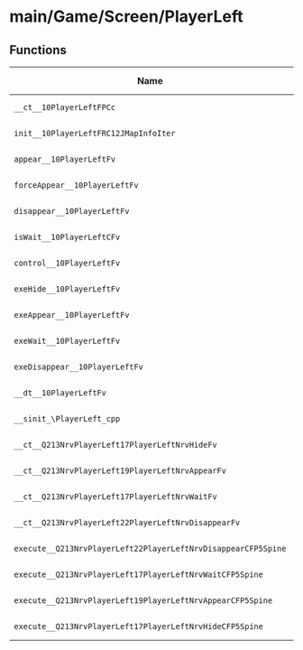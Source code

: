 # main/Game/Screen/PlayerLeft

## Functions

| Name | Address | Match % |
|------|---------|---------|
| `__ct__10PlayerLeftFPCc` | `0x80379BC8` | :x: (0.0%) |
| `init__10PlayerLeftFRC12JMapInfoIter` | `0x80379C1C` | :x: (0.0%) |
| `appear__10PlayerLeftFv` | `0x80379D18` | :x: (0.0%) |
| `forceAppear__10PlayerLeftFv` | `0x80379D74` | :x: (0.0%) |
| `disappear__10PlayerLeftFv` | `0x80379DD4` | :x: (0.0%) |
| `isWait__10PlayerLeftCFv` | `0x80379DE4` | :x: (0.0%) |
| `control__10PlayerLeftFv` | `0x80379DEC` | :x: (0.0%) |
| `exeHide__10PlayerLeftFv` | `0x80379E34` | :x: (0.0%) |
| `exeAppear__10PlayerLeftFv` | `0x80379E9C` | :x: (0.0%) |
| `exeWait__10PlayerLeftFv` | `0x80379F20` | :x: (0.0%) |
| `exeDisappear__10PlayerLeftFv` | `0x8037A004` | :x: (0.0%) |
| `__dt__10PlayerLeftFv` | `0x8037A05C` | :x: (0.0%) |
| `__sinit_\PlayerLeft_cpp` | `0x8037A0B8` | :x: (0.0%) |
| `__ct__Q213NrvPlayerLeft17PlayerLeftNrvHideFv` | `0x8037A0F4` | :x: (0.0%) |
| `__ct__Q213NrvPlayerLeft19PlayerLeftNrvAppearFv` | `0x8037A104` | :x: (0.0%) |
| `__ct__Q213NrvPlayerLeft17PlayerLeftNrvWaitFv` | `0x8037A114` | :x: (0.0%) |
| `__ct__Q213NrvPlayerLeft22PlayerLeftNrvDisappearFv` | `0x8037A124` | :x: (0.0%) |
| `execute__Q213NrvPlayerLeft22PlayerLeftNrvDisappearCFP5Spine` | `0x8037A134` | :x: (0.0%) |
| `execute__Q213NrvPlayerLeft17PlayerLeftNrvWaitCFP5Spine` | `0x8037A13C` | :x: (0.0%) |
| `execute__Q213NrvPlayerLeft19PlayerLeftNrvAppearCFP5Spine` | `0x8037A144` | :x: (0.0%) |
| `execute__Q213NrvPlayerLeft17PlayerLeftNrvHideCFP5Spine` | `0x8037A14C` | :x: (0.0%) |